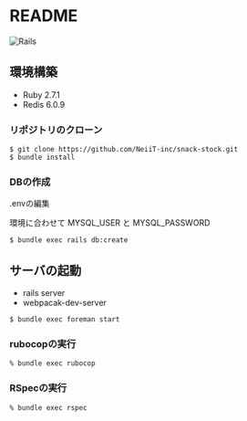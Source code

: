 # README

![Rails](https://github.com/NeiiT-inc/snack-stock/workflows/Rails/badge.svg)

## 環境構築

* Ruby 2.7.1
* Redis 6.0.9

### リポジトリのクローン

```shell
$ git clone https://github.com/NeiiT-inc/snack-stock.git
$ bundle install
```
### DBの作成

.envの編集

環境に合わせて
MYSQL_USER と MYSQL_PASSWORD

```shell
$ bundle exec rails db:create
```
## サーバの起動

- rails server
- webpacak-dev-server

```shell
$ bundle exec foreman start
```

### rubocopの実行

```shell
% bundle exec rubocop
```

### RSpecの実行

```shell
% bundle exec rspec
```


